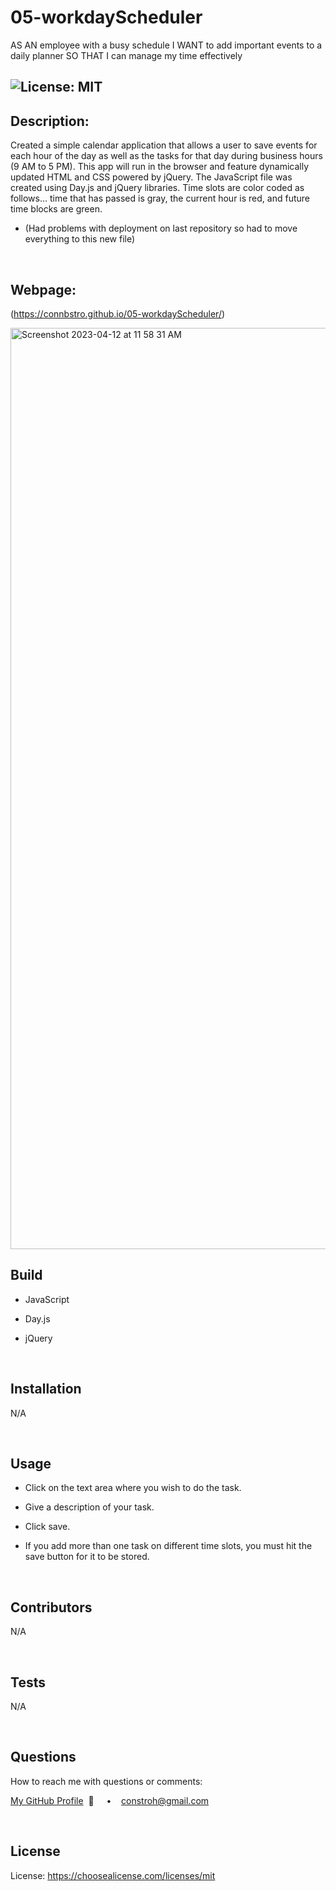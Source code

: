 # 05-workdayScheduler

AS AN employee with a busy schedule I WANT to add important events to a daily planner SO THAT I can manage my time effectively

## ![License: MIT](https://img.shields.io/badge/License-MIT-yellow.svg)

## **Description:**

Created a simple calendar application that allows a user to save events for each hour of the day as well as the tasks for that day during business hours (9 AM to 5 PM). This app will run in the browser and feature dynamically updated HTML and CSS powered by jQuery. The JavaScript file was created using Day.js and jQuery libraries. Time slots are color coded as follows... time that has passed is gray, the current hour is red, and future time blocks are green.

- (Had problems with deployment on last repository so had to move everything to this new file)

<br/>

## **Webpage:**

(https://connbstro.github.io/05-workdayScheduler/)

<img width="1474" alt="Screenshot 2023-04-12 at 11 58 31 AM" src="https://user-images.githubusercontent.com/117555071/234367719-4ca94c14-daf3-43ad-b50d-3d4db4e76032.png">

<br/>

## **Build**

- JavaScript
- Day.js
- jQuery

  <br/>

## **Installation**

N/A

  <br/>
  
## **Usage**

- Click on the text area where you wish to do the task.
- Give a description of your task.
- Click save.
- If you add more than one task on different time slots, you must hit the save button for it to be stored.

  <br/>

## **Contributors**

N/A

  <br/>

## **Tests**

N/A

  <br/>

## **Questions**

How to reach me with questions or comments:

[My GitHub Profile](https://github.com/connbstro)&nbsp; 📂 &nbsp;&nbsp;&nbsp; • &nbsp;&nbsp;&nbsp;constroh@gmail.com&nbsp;

  <br/>

## **License**

License: https://choosealicense.com/licenses/mit
